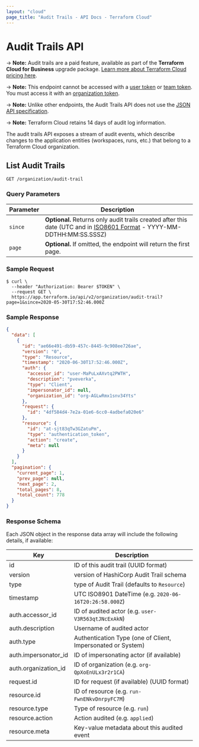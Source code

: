 ```yaml
---
layout: "cloud"
page_title: "Audit Trails - API Docs - Terraform Cloud"
---
```


[200]: https://developer.mozilla.org/en-US/docs/Web/HTTP/Status/200
[201]: https://developer.mozilla.org/en-US/docs/Web/HTTP/Status/201
[202]: https://developer.mozilla.org/en-US/docs/Web/HTTP/Status/202
[204]: https://developer.mozilla.org/en-US/docs/Web/HTTP/Status/204
[400]: https://developer.mozilla.org/en-US/docs/Web/HTTP/Status/400
[401]: https://developer.mozilla.org/en-US/docs/Web/HTTP/Status/401
[403]: https://developer.mozilla.org/en-US/docs/Web/HTTP/Status/403
[404]: https://developer.mozilla.org/en-US/docs/Web/HTTP/Status/404
[409]: https://developer.mozilla.org/en-US/docs/Web/HTTP/Status/409
[412]: https://developer.mozilla.org/en-US/docs/Web/HTTP/Status/412
[422]: https://developer.mozilla.org/en-US/docs/Web/HTTP/Status/422
[429]: https://developer.mozilla.org/en-US/docs/Web/HTTP/Status/429
[500]: https://developer.mozilla.org/en-US/docs/Web/HTTP/Status/500
[504]: https://developer.mozilla.org/en-US/docs/Web/HTTP/Status/504
[JSON API document]: /docs/cloud/api/index.html#json-api-documents
[JSON API error object]: http://jsonapi.org/format/#error-objects

# Audit Trails API

-> **Note:** Audit trails are a paid feature, available as part of the **Terraform Cloud for Business** upgrade package. [Learn more about Terraform Cloud pricing here](https://www.hashicorp.com/products/terraform/pricing/).

-> **Note:** This endpoint cannot be accessed with a [user token](../users-teams-organizations/users.html#api-tokens) or [team token](../users-teams-organizations/api-tokens.html#team-api-tokens). You must access it with an [organization token](../users-teams-organizations/api-tokens.html#organization-api-tokens).

-> **Note:** Unlike other endpoints, the Audit Trails API does not use the [JSON API specification](./index.html#json-api-formatting).

-> **Note:** Terraform Cloud retains 14 days of audit log information. 

The audit trails API exposes a stream of audit events, which describe changes to the application entities (workspaces, runs, etc.) that belong to a Terraform Cloud organization.

## List Audit Trails

`GET /organization/audit-trail`

### Query Parameters

| Parameter | Description                                                                                                                                                                      |
| --------- | -------------------------------------------------------------------------------------------------------------------------------------------------------------------------------- |
| `since`   | **Optional.** Returns only audit trails created after this date (UTC and in [ISO8601 Format](https://www.iso.org/iso-8601-date-and-time-format.html) - YYYY-MM-DDTHH:MM:SS.SSSZ) |
| `page`    | **Optional.** If omitted, the endpoint will return the first page.                                                                                                               |

### Sample Request

```shell
$ curl \
  --header "Authorization: Bearer $TOKEN" \
  --request GET \
  https://app.terraform.io/api/v2/organization/audit-trail?page=1&since=2020-05-30T17:52:46.000Z
```

### Sample Response

```json
{
  "data": [
    {
      "id": "ae66e491-db59-457c-8445-9c908ee726ae",
      "version": "0",
      "type": "Resource",
      "timestamp": "2020-06-30T17:52:46.000Z",
      "auth": {
        "accessor_id": "user-MaPuLxAXvtq2PWTH",
        "description": "pveverka",
        "type": "Client",
        "impersonator_id": null,
        "organization_id": "org-AGLwRmx1snv34Yts"
      },
      "request": {
        "id": "4df584d4-7e2a-01e6-6cc0-4adbefa020e6"
      },
      "resource": {
        "id": "at-sjt83qTw3GZatuPm",
        "type": "authentication_token",
        "action": "create",
        "meta": null
      }
    }
  ],
  "pagination": {
    "current_page": 1,
    "prev_page": null,
    "next_page": 2,
    "total_pages": 8,
    "total_count": 778
  }
}
```

### Response Schema

Each JSON object in the response data array will include the following details, if available:

| Key                  | Description                                                 |
| -------------------- | ----------------------------------------------------------- |
| id                   | ID of this audit trail (UUID format)                        |
| version              | version of HashiCorp Audit Trail schema                     |
| type                 | type of Audit Trail (defaults to `Resource`)                |
| timestamp            | UTC ISO8901 DateTime (e.g. `2020-06-16T20:26:58.000Z`)      |
| auth.accessor_id     | ID of audited actor (e.g. `user-V3R563qtJNcExAkN`)          |
| auth.description     | Username of audited actor                                   |
| auth.type            | Authentication Type (one of Client, Impersonated or System) |
| auth.impersonator_id | ID of impersonating actor (if available)                    |
| auth.organization_id | ID of organization (e.g. `org-QpXoEnULx3r2r1CA`)            |
| request.id           | ID for request (if available) (UUID format)                 |
| resource.id          | ID of resource (e.g. `run-FwnENkvDnrpyFC7M`)                |
| resource.type        | Type of resource (e.g. `run`)                               |
| resource.action      | Action audited (e.g. `applied`)                             |
| resource.meta        | Key-value metadata about this audited event                 |
